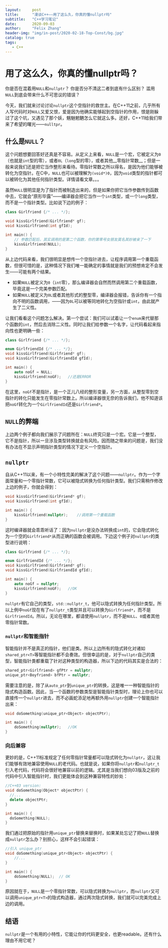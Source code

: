 ```yaml
---
layout:     post
title:      "漫谈C++——用了这么久，你真的懂nullptr吗"
subtitle:   "C++学习笔记"
date:       2020-09-03
author:     "Felix Zhang"
header-img: "img/in-post/2020-02-18-Top-Const/bg.jpg"
catalog: true
tags:
   - C++
---
```


# 用了这么久，你真的懂nullptr吗？

你是否在混着用`NULL`和`nullptr`？
你是否分不清这二者到底有什么区别？
滥用`NULL`到底会带来什么不可思议的错误？

今天，我们就来讨论讨论`nullptr`这个空指针的救世主。在C++11之前，几乎所有人写代码时对`NULL`又爱又恨，爱是因为他确实能够起到空指针的作用，恨是刚躲过了这个坑，又遇见了那个妖，魑魅魍魉怎么它就这么多。还好，C++11给我们带来了希望的曙光——`nulltpr`。

## 什么是`NULL`？

这个问题想要回答好还真是不容易。从定义上来看，`NULL`是一个宏，它被定义为`0`（也就是`int`型的零），或者`0L`（`long`型的零），或者其他__零指针常数__；但是一般来说我们还是把它当作整形来看待。零指针常数之所以得名，是因为他们能够被转化为空指针。在C中，`NULL`也可以被理解为`(void*)0`，因为`void`类型的指针都可以被转化为其他任何指针类型。详情请看文章。。。

虽然`NULL`很明显是为了指针而被制造出来的，但是如果你把它当作参数传到函数中去，它就会“原形毕露”——编译器会把它当作一个`int`类型，或一个`long`类型，而不是一个指针类型。比如说下边的例子：

~~~C++
class Girlfriend {/* ... */};

void kissGirlfriend(Girlfriend* gf);
void kissGirlfriend(int gfId);

int main() {
	// 参数匹配后，其实调用的是第二个函数，你的第零号女朋友莫名其妙被亲了一下
	kissGirlfriend(NULL);
}
~~~

从上边代码来看，我们很明显是想传一个空指针进去，让程序调用第一个重载函数，但很可惜的是，这种情况下我们唯一能确定的事情就是我们的预想肯定不会发生——可能有两个结果。
* 如果`NULL`被定义为`0`（`int`零），那么编译器会自然而然调用第二个重载函数，毕竟这是一个完美参数匹配。
* 如果`NULL`被定义为`0L`或者其他形式的整型零，编译器会报错，告诉你有一个指向不明的函数调用，——因为`0L`可以被等同地转化为空指针或`int`，由此就产生了二义性。

让我们看看这个问题怎么解决。第一个尝试：我们可以试着让一个`enum`来代替那个函数的`int`，然后去消除二义性。同时让我们给参数一个名字，让代码看起来指向性也更明确一些：

~~~C++
class Girlfriend {/* ... */};

enum GirlfriendId {/* ... */};
void kissGirlfriend(Girlfriend* gf);
void kissGirlfriend(GirlfriendId gfId);

int main() {
	auto noGf = NULL;
	kissGirlfriend(noGF);	//还是ERROR
}
~~~

在这里，`noGf`不是指针，是一个正儿八经的整形变量，另一方面，从整型零到空指针的转化只能发生在零指针常数上。所以编译器很无奈的告诉我们，他不知道该把`noGf`转化为一个`GirlfriendId`还是`Girlfriend*`。

## `NULL`的弊端
上边两个例子都向我们展示了问题所在：`NULL`终究只是一个宏。它是一个整型，它不是指针，所以一旦涉及类型转换就会有风险。因而随之带来的问题是，我们没有办法在不显示声明指针类型的情况下定义一个空指针。

## `nullptr`
自从C++11以来，有一个小特性完美的解决了这个问题——`nullptr`。作为一个字面常量和一个零指针常数，它可以被隐式转换为任何指针类型。我们只需稍作修改上边的例子，你就会得到：

~~~C++
void kissGirlfriend(GirlFriend* gf);
void kissGirlfriend(int gfId);

int main() {
	kissGirlfriend(nullptr);	//调用第一个重载函数
}
~~~

这时编译器就会乖乖听话了：因为`nullptr`是没办法转换成`int`的，它会隐式转化为一个空的`Girlfriend*`从而正确的函数会被调用。下边这个例子对`nullptr`的类型进行说明：

~~~C++
class Girlfriend {/* ... */};

enum GirlfriendId {/* ... */};
void kissGirlfriend(Girlfriend* gf);
void kissGirlfriend(GirlfriendId gfId);

int main() {
	auto noGf = nullptr;
	kissGirlfriend(noGF);	//OK
}
~~~

`nullptr`有它自己的类型，`std::nullptr_t`，他可以隐式转换为任何指针类型。所以上例中`noGf`现在有了`nullptr_t`类型并且可以转换为`Girlfriend*`，而不是`GirlfriendId`。所以，无论在哪里，都请使用`nullptr`，而不是`NULL`、`0`或者其他零指针常数。

### `nullptr`和智能指针
智能指针并不是真正的指针，他们是类。所以上边所有的隐式转化对诸如`shared_ptr<T>`等智能指针都不会奏效。但很幸运的是，对于`nullptr`自己的类型，智能指针类都重载了针对这种类型的构造器，所以下边的代码其实是合法的：

~~~C++
shared_ptr<Girlfriend> gfPtr = nullptr;
unique_ptr<Boyfriend> bfPtr = nullptr;
~~~

需要注意的是，除了从`auto_ptr`到`unique_ptr`的转换，这是唯一一种智能指针的隐式构造函数。因此，当一个函数的参数类型是智能指针类型时，理论上你也可以直接传一个`nullptr`进去，而不必画蛇添足地再额外用`nullptr`创建一个智能指针出来：

~~~C++
void doSomething(unique_ptr<Object> objectPtr);

int main() {
	doSomething(nullptr);	//OK
}
~~~

### 向后兼容
更妙的是，C++11标准规定了任何零指针常量都可以隐式转化为`nullptr`，这让我们能够有效地兼容使用`NULL`的老代码。也就是说，如果你将`nullptr`和`nullptr_t`引入老代码，代码将会很好地兼容以前的逻辑。尤其是当我们想向03版及之前的代码中引入智能指针时，我们更能体会到这种兼容特性的妙处：

~~~C++
//C++03 version:
void doSomething(Object* objectPtr) {
  //...
  delete objectPtr;
}

int main() {
  doSomething(NULL);
}
~~~

我们通过把原始的指针用`unique_ptr`替换来替换时，如果某处忘记了把`NULL`替换成`nullptr`怎么办？别担心，这样不会引起错误：

~~~C++
//引入 unique_ptr
void doSomething(unique_ptr<Object> objectPtr) {
	//...
}

int main() {
	doSomething(NULL);	// OK
}
~~~

原因就在于，`NULL`是一个零指针常数，可以隐式转换为`nullptr`，而`nullptr`又可以调用`unique_ptr<T>`的隐式构造器，通过两次隐式转换，我们就可以完美完成上边的调用。

## 结语
`nullptr`是一个有用的小特性，它能让你的代码更安全，也更readable。还有什么理由不用它呢？